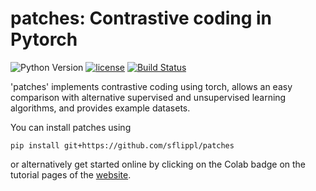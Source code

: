 # patches: Contrastive coding in Pytorch

![Python Version](https://img.shields.io/badge/python-3.6%20%7C%203.7%20%7C%203.7--dev-blue)
[![license](https://img.shields.io/github/license/mashape/apistatus.svg?maxAge=2592000)](https://github.com/sflippl/predicode/blob/master/LICENSE)
[![Build Status](https://travis-ci.com/sflippl/patches.svg?token=29zpy5Q2m7UyeivkA9x5&branch=master)](https://travis-ci.com/sflippl/patches) 

'patches' implements contrastive coding using torch, allows an easy comparison
with alternative supervised and unsupervised learning algorithms, and provides
example datasets.

You can install patches using

```
pip install git+https://github.com/sflippl/patches
```

or alternatively get started online by clicking on the Colab badge on the
tutorial pages of the [website](https://sflippl.github.io/patches).
